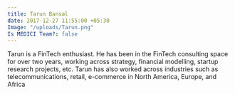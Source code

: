 ```yaml
---
title: Tarun Bansal
date: 2017-12-27 11:55:00 +05:30
Image: "/uploads/Tarun.png"
Is MEDICI Team?: false
---
```


Tarun is a FinTech enthusiast. He has been in the FinTech consulting space for over two years, working across strategy, financial modelling, startup research projects, etc. Tarun has also worked across industries such as telecommunications, retail, e-commerce in North America, Europe, and Africa